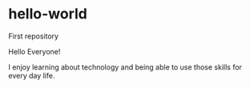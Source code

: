 # hello-world
First repository

Hello Everyone!

I enjoy learning about technology and being able to use those skills for every day life.
